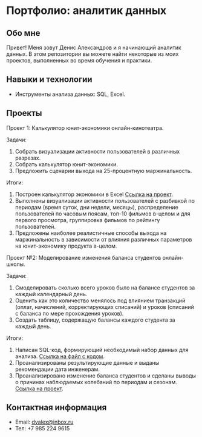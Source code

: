 # Портфолио: аналитик данных 

## Обо мне

Привет! Меня зовут Денис Александров и я начинающий аналитик данных. В этом репозитории вы можете найти некоторые из моих проектов, выполненных во время обучения и практики.

## Навыки и технологии

 - Инструменты анализа данных: SQL, Excel.

## Проекты

Проект 1: Калькулятор юнит-экономики онлайн-кинотеатра.

Задачи:
1. Собрать визуализации активности пользователей в различных разрезах.
2. Собрать калькулятор юнит-экономики.
3. Предложить сценарии выхода на 25-процентную маржинальность.

Итоги:
1. Построен калькулятор экономики в Excel <a href="https://github.com/Den-Alex-portfolio/portfolio/blob/main/%D0%9F%D1%80%D0%BE%D0%B5%D0%BA%D1%82%20%E2%84%961.xlsx">Ссылка на проект</a>.
2. Выполнены визуализации активности пользователей  с разбивкой по периодам (время суток, дни недели, месяцы), распределение пользователей по часовым поясам, топ-10 фильмов в-целом и для первого просмотра, группировка фильмов по рейтингу пользователей.
3. Предложены наиболее реалистичные способы выхода на маржинальность в зависимости от влияния различных параметров на юнит-экономику продукта в-целом.


Проект №2: Моделирование изменения баланса студентов онлайн-школы.

Задачи:
1. Смоделировать сколько всего уроков было на балансе студентов за каждый календарный день.
2. Оценить как это количество менялось под влиянием транзакций (оплат, начислений, корректирующих списаний) и уроков (списаний с баланса по мере прохождения уроков).
3. Создать таблицу, содержащую балансы каждого студента за каждый день.

Итоги:
1. Написан SQL-код, формирующий необходимый набор данных для анализа. <a href="https://github.com/Den-Alex-portfolio/portfolio/blob/main/%D0%9F%D1%80%D0%BE%D0%B5%D0%BA%D1%82%20%E2%84%962%20%D0%9A%D0%BE%D0%B4.docx">Ссылка на файл с кодом</a>.
2. Проанализированы результирующие данные и выданы рекомендации дата инженерам.
3. Проанализировано изменение баланса студентов и сделаны выводы о причинах наблюдаемых колебаний по периодам и сезонам. <a href="https://github.com/Den-Alex-portfolio/portfolio/blob/main/%D0%9F%D1%80%D0%BE%D0%B5%D0%BA%D1%82%20%E2%84%962.xlsx">Ссылка на проект</a>.

   
## Контактная информация

 - Email: dvalex@inbox.ru
 - Тел: +7 985 224 9615

